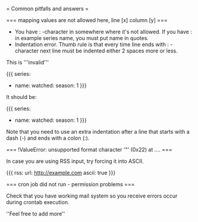 = Common pitfalls and answers =

=== mapping values are not allowed here, line [x] column [y] ===

 * You have : -character in somewhere where it's not allowed. If you have : in example series name, you must put name in quotes.
 * Indentation error. Thumb rule is that every time line ends with : -character next line must be indented either 2 spaces more or less. 

This is '''invalid'''

{{{
series:
  - name:
    watched:
      season: 1
}}}

It should be:

{{{
series:
  - name:
      watched:
        season: 1
}}}

Note that you need to use an extra indentation after a line that starts with a dash (-) and ends with a colon (:).


=== !ValueError: unsupported format character '"' (0x22) at .... ===

In case you are using RSS input, try forcing it into ASCII.

{{{
rss:
  url: http://example.com
  ascii: true
}}}

=== cron job did not run - permission problems ===

Check that you have working mail system so you receive errors occur during crontab execution.

''Feel free to add more''
